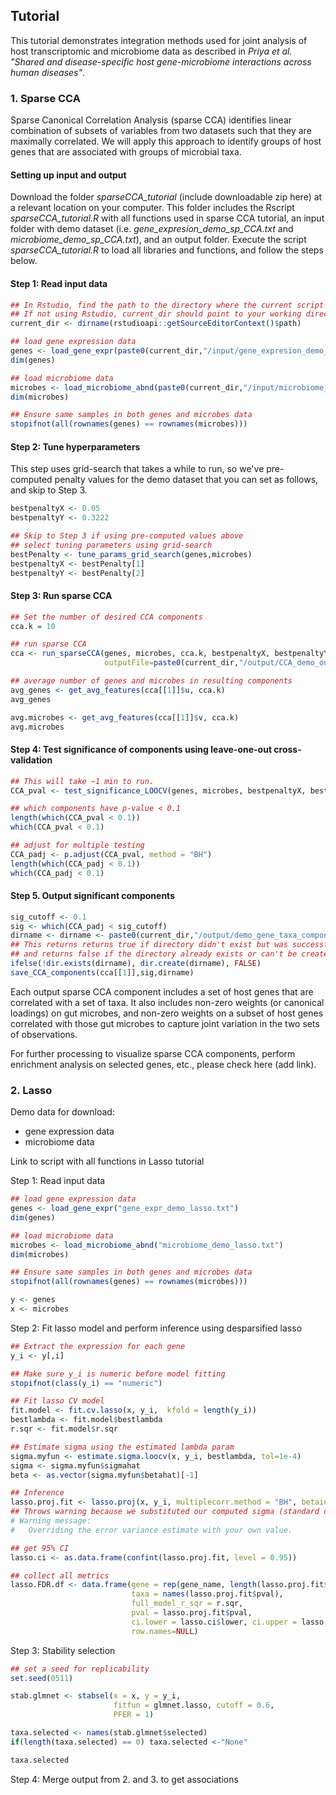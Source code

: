 ## Tutorial
This tutorial demonstrates integration methods used for joint analysis of host transcriptomic and microbiome data as described in _Priya et al. "Shared and disease-specific host gene-microbiome interactions across human diseases"_.

### 1. Sparse CCA
Sparse Canonical Correlation Analysis (sparse CCA) identifies linear combination of subsets of variables from two datasets such that they are maximally correlated. We will apply this approach to identify groups of host genes that are associated with groups of microbial taxa.   

#### Setting up input and output

Download the folder _sparseCCA_tutorial_ (include downloadable zip here) at a relevant location on your computer. This folder includes the Rscript _sparseCCA_tutorial.R_ with all functions used in sparse CCA tutorial, an input folder with demo dataset (i.e. _gene_expresion_demo_sp_CCA.txt_ and _microbiome_demo_sp_CCA.txt_), and an output folder. 
Execute the script _sparseCCA_tutorial.R_ to load all libraries and functions, and follow the steps below.    

#### Step 1: Read input data

```R
## In Rstudio, find the path to the directory where the current script is located.
## If not using Rstudio, current_dir should point to your working directory for this demo.
current_dir <- dirname(rstudioapi::getSourceEditorContext()$path)

## load gene expression data
genes <- load_gene_expr(paste0(current_dir,"/input/gene_expresion_demo_sp_CCA.txt"))
dim(genes)

## load microbiome data
microbes <- load_microbiome_abnd(paste0(current_dir,"/input/microbiome_demo_sp_CCA.txt"))
dim(microbes)

## Ensure same samples in both genes and microbes data
stopifnot(all(rownames(genes) == rownames(microbes)))
```

#### Step 2: Tune hyperparameters

This step uses grid-search that takes a while to run, so we've pre-computed penalty values for the demo dataset that you can set as follows, and skip to Step 3.
```R
bestpenaltyX <- 0.05
bestpenaltyY <- 0.3222
```

```R
## Skip to Step 3 if using pre-computed values above
## select tuning parameters using grid-search
bestPenalty <- tune_params_grid_search(genes,microbes)
bestpenaltyX <- bestPenalty[1]
bestpenaltyY <- bestPenalty[2]
```

#### Step 3: Run sparse CCA

```R
## Set the number of desired CCA components
cca.k = 10

## run sparse CCA
cca <- run_sparseCCA(genes, microbes, cca.k, bestpenaltyX, bestpenaltyY,
                     outputFile=paste0(current_dir,"/output/CCA_demo_output_",bestpenaltyX,"_",bestpenaltyY,".txt"))

## average number of genes and microbes in resulting components
avg_genes <- get_avg_features(cca[[1]]$u, cca.k)
avg_genes

avg.microbes <- get_avg_features(cca[[1]]$v, cca.k)
avg.microbes
```

#### Step 4: Test significance of components using leave-one-out cross-validation

```R
## This will take ~1 min to run. 
CCA_pval <- test_significance_LOOCV(genes, microbes, bestpenaltyX, bestpenaltyY, cca.k)

## which components have p-value < 0.1
length(which(CCA_pval < 0.1)) 
which(CCA_pval < 0.1)

## adjust for multiple testing
CCA_padj <- p.adjust(CCA_pval, method = "BH")
length(which(CCA_padj < 0.1))
which(CCA_padj < 0.1)
```

#### Step 5. Output significant components

```R
sig_cutoff <- 0.1 
sig <- which(CCA_padj < sig_cutoff)
dirname <- dirname <- paste0(current_dir,"/output/demo_gene_taxa_components/")
## This returns returns true if directory didn't exist but was successfully created,
## and returns false if the directory already exists or can't be created.
ifelse(!dir.exists(dirname), dir.create(dirname), FALSE)
save_CCA_components(cca[[1]],sig,dirname)
```
Each output sparse CCA component includes a set of host genes that are correlated with a set of taxa. It also includes non-zero weights (or canonical loadings) on gut microbes, and non-zero weights on a subset of host genes correlated with those gut microbes to capture joint variation in the two sets of observations.   

For further processing to visualize sparse CCA components, perform enrichment analysis on selected genes, etc., please check here (add link).

### 2. Lasso

Demo data for download:
- gene expression data
- microbiome data

Link to script with all functions in Lasso tutorial

Step 1: Read input data
```R
## load gene expression data
genes <- load_gene_expr("gene_expr_demo_lasso.txt")
dim(genes)

## load microbiome data
microbes <- load_microbiome_abnd("microbiome_demo_lasso.txt")
dim(microbes)

## Ensure same samples in both genes and microbes data
stopifnot(all(rownames(genes) == rownames(microbes)))

y <- genes
x <- microbes
```

Step 2: Fit lasso model and perform inference using desparsified lasso
```R
## Extract the expression for each gene
y_i <- y[,i]

## Make sure y_i is numeric before model fitting 
stopifnot(class(y_i) == "numeric")

## Fit lasso CV model
fit.model <- fit.cv.lasso(x, y_i,  kfold = length(y_i))
bestlambda <- fit.model$bestlambda
r.sqr <- fit.model$r.sqr

## Estimate sigma using the estimated lambda param
sigma.myfun <- estimate.sigma.loocv(x, y_i, bestlambda, tol=1e-4)
sigma <- sigma.myfun$sigmahat
beta <- as.vector(sigma.myfun$betahat)[-1]

## Inference 
lasso.proj.fit <- lasso.proj(x, y_i, multiplecorr.method = "BH", betainit = beta, sigma = sigma, suppress.grouptesting = T)
## Throws warning because we substituted our computed sigma (standard deviation of error term or noise)
# Warning message:
#   Overriding the error variance estimate with your own value.

## get 95% CI
lasso.ci <- as.data.frame(confint(lasso.proj.fit, level = 0.95))

## collect all metrics
lasso.FDR.df <- data.frame(gene = rep(gene_name, length(lasso.proj.fit$pval)), 
                           taxa = names(lasso.proj.fit$pval), 
                           full_model_r_sqr = r.sqr,
                           pval = lasso.proj.fit$pval, 
                           ci.lower = lasso.ci$lower, ci.upper = lasso.ci$upper,
                           row.names=NULL)
```


Step 3: Stability selection

```R
## set a seed for replicability
set.seed(0511)

stab.glmnet <- stabsel(x = x, y = y_i,
                       fitfun = glmnet.lasso, cutoff = 0.6,
                       PFER = 1)

taxa.selected <- names(stab.glmnet$selected)
if(length(taxa.selected) == 0) taxa.selected <-"None"

taxa.selected
```

Step 4: Merge output from 2. and 3. to get associations






